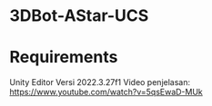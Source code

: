 # 3DBot-AStar-UCS
# Requirements
Unity Editor Versi 2022.3.27f1
Video penjelasan: https://www.youtube.com/watch?v=5qsEwaD-MUk
